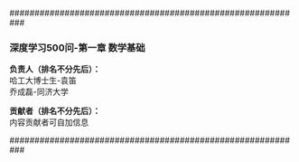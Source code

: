 ###########################################################

### 深度学习500问-第一章 数学基础

**负责人（排名不分先后）：**  
哈工大博士生-袁笛  
乔成磊-同济大学 


**贡献者（排名不分先后）：**  
内容贡献者可自加信息

###########################################################
